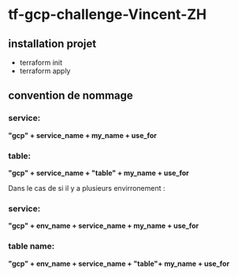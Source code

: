 # tf-gcp-challenge-Vincent-ZH

## installation projet

- terraform init
- terraform apply

## convention de nommage

### service:
<strong>"gcp" + service_name + my_name + use_for</strong>

 ### table:
<strong>"gcp" + service_name + "table" + my_name + use_for</strong>

 Dans le cas de si il y a plusieurs envirronement :

### service:
 <strong> "gcp" + env_name + service_name + my_name + use_for</strong>

 ### table name:
 <strong>"gcp" + env_name + service_name + "table"+ my_name + use_for</strong>


